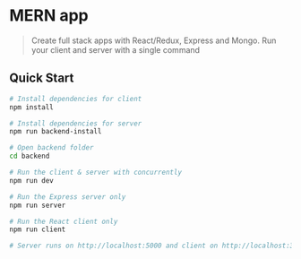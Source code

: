# MERN app

> Create full stack apps with React/Redux, Express and Mongo. Run your client and server with a single command 

## Quick Start

``` bash
# Install dependencies for client
npm install

# Install dependencies for server
npm run backend-install

# Open backend folder
cd backend

# Run the client & server with concurrently
npm run dev

# Run the Express server only
npm run server

# Run the React client only
npm run client

# Server runs on http://localhost:5000 and client on http://localhost:3000